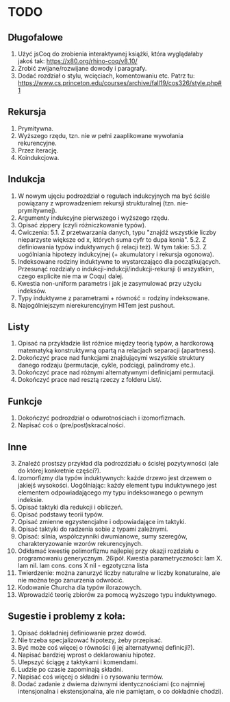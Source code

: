 # TODO

## Długofalowe
1. Użyć jsCoq do zrobienia interaktywnej książki, która wyglądałaby jakoś tak: https://x80.org/rhino-coq/v8.10/
2. Zrobić zwijane/rozwijane dowody i paragrafy.
3. Dodać rozdział o stylu, wcięciach, komentowaniu etc. Patrz tu: https://www.cs.princeton.edu/courses/archive/fall19/cos326/style.php#1

## Rekursja
1. Prymitywna.
2. Wyższego rzędu, tzn. nie w pełni zaaplikowane wywołania rekurencyjne.
3. Przez iterację.
4. Koindukcjowa.

## Indukcja
1. W nowym ujęciu podrozdział o regułach indukcyjnych ma być ściśle powiązany z wprowadzeniem rekursji strukturalnej (tzn. nie-prymitywnej).
2. Argumenty indukcyjne pierwszego i wyższego rzędu.
4. Opisać zippery (czyli różniczkowanie typów).
5. Ćwiczenia:
5.1. Z przetwarzania danych, typu "znajdź wszystkie liczby nieparzyste większe od x, których suma cyfr to dupa konia".
5.2. Z definiowania typów induktywnych (i relacji też). W tym takie:
5.3. Z uogólniania hipotezy indukcyjnej (+ akumulatory i rekursja ogonowa).
6. Indeksowane rodziny induktywne to wystarczająco dla początkujących. Przesunąć rozdziały o indukcji-indukcji/indukcji-rekursji (i wszystkim, czego explicite nie ma w Coqu) dalej.
7. Kwestia non-uniform parametrs i jak je zasymulować przy użyciu indeksów.
8. Typy induktywne z parametrami + równość = rodziny indeksowane.
9. Najogólniejszym nierekurencyjnym HITem jest pushout.

## Listy
1. Opisać na przykładzie list różnice między teorią typów, a hardkorową matematyką konstruktywną opartą na relacjach separacji (apartness).
2. Dokończyć prace nad funkcjami znajdującymi wszystkie struktury danego rodzaju (permutacje, cykle, podciągi, palindromy etc.).
3. Dokończyć prace nad różnymi alternatywnymi definicjami permutacji.
5. Dokończyć prace nad resztą rzeczy z folderu List/.

## Funkcje
1. Dokończyć podrozdział o odwrotnościach i izomorfizmach.
2. Napisać coś o (pre/post)skracalności.

## Inne
3. Znaleźć prostszy przykład dla podrozdziału o ścisłej pozytywności (ale do której konkretnie części?).
9. Izomorfizmy dla typów induktywnych: każde drzewo jest drzewem o jakiejś wysokości. Uogólniając: każdy element typu induktywnego jest elementem odpowiadającego my typu indeksowanego o pewnym indeksie.
14. Opisać taktyki dla redukcji i obliczeń.
15. Opisać podstawy teorii typów.
17. Opisać zmienne egzystencjalne i odpowiadające im taktyki.
18. Opisać taktyki do radzenia sobie z typami zależnymi.
19. Opisać: silnia, współczynniki dwumianowe, sumy szeregów, charakteryzowanie wzorów rekurencyjnych.
26. Odkłamać kwestię polimorfizmu najlepiej przy okazji rozdziału o programowaniu generycznym.
26ipół. Kwestia parametryczności: lam X. lam nil. lam cons. cons X nil - egzotyczna lista
27. Twierdzenie: można zanurzyć liczby naturalne w liczby konaturalne, ale nie można tego zanurzenia odwrócić.
28. Kodowanie Churcha dla typów ilorazowych.
29. Wprowadzić teorię zbiorów za pomocą wyższego typu induktywnego.

## Sugestie i problemy z koła:
1. Opisać dokładniej definiowanie przez dowód.
2. Nie trzeba specjalizować hipotezy, żeby przepisać.
3. Być może coś więcej o równości (i jej alternatywnej definicji?).
4. Napisać bardziej wprost o deklarowaniu hipotez.
5. Ulepszyć ściągę z taktykami i komendami.
6. Ludzie po czasie zapominają składni.
7. Napisać coś więcej o składni i o rysowaniu termów.
8. Dodać zadanie z dwiema dziwnymi identycznościami (co najmniej intensjonalna i ekstensjonalna, ale nie pamiętam, o co dokładnie chodzi).